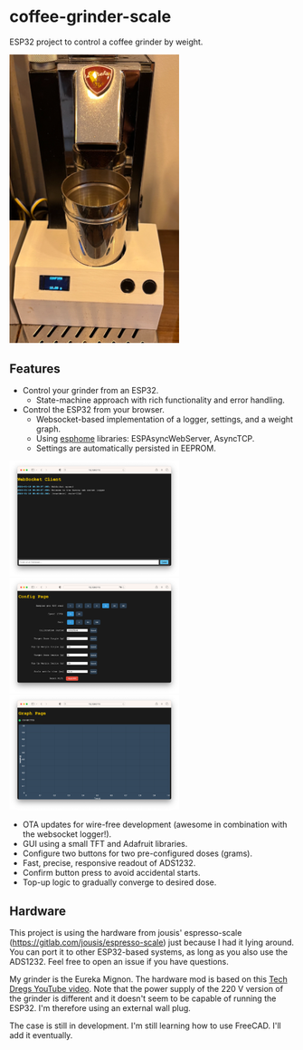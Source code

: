 # coffee-grinder-scale

ESP32 project to control a coffee grinder by weight.

<img src="https://github.com/ahuber21/coffee-grinder-scale/blob/main/.doc/shot.png" width=300>

## Features

* Control your grinder from an ESP32.
  * State-machine approach with rich functionality and error handling.
* Control the ESP32 from your browser.
  * Websocket-based implementation of a logger, settings, and a weight graph.
  * Using [esphome](https://github.com/esphome/) libraries: ESPAsyncWebServer, AsyncTCP.
  * Settings are automatically persisted in EEPROM.

<div style="flex: 0 0 300px;">
    <img src="https://github.com/ahuber21/coffee-grinder-scale/blob/main/.doc/console.png" width="300" alt="Console">
</div>
<div style="flex: 0 0 300px;">
    <img src="https://github.com/ahuber21/coffee-grinder-scale/blob/main/.doc/settings.png" width="300" alt="Settings">
</div>
<div style="flex: 0 0 300px;">
    <img src="https://github.com/ahuber21/coffee-grinder-scale/blob/main/.doc/graph.png" width="300" alt="Graph">
</div>

* OTA updates for wire-free development (awesome in combination with the websocket logger!).
* GUI using a small TFT and Adafruit libraries.
* Configure two buttons for two pre-configured doses (grams).
* Fast, precise, responsive readout of ADS1232.
* Confirm button press to avoid accidental starts.
* Top-up logic to gradually converge to desired dose.


## Hardware

This project is using the hardware from jousis' espresso-scale (https://gitlab.com/jousis/espresso-scale) just because I had it lying around. You can port it to other ESP32-based systems, as long as you also use the ADS1232. Feel free to open an issue if you have questions.

My grinder is the Eureka Mignon. The hardware mod is based on this [Tech Dregs YouTube video](https://www.youtube.com/watch?v=ksemL5_kvDw). Note that the power supply of the 220 V version of the grinder is different and it doesn't seem to be capable of running the ESP32. I'm therefore using an external wall plug.

The case is still in development. I'm still learning how to use FreeCAD. I'll add it eventually.
